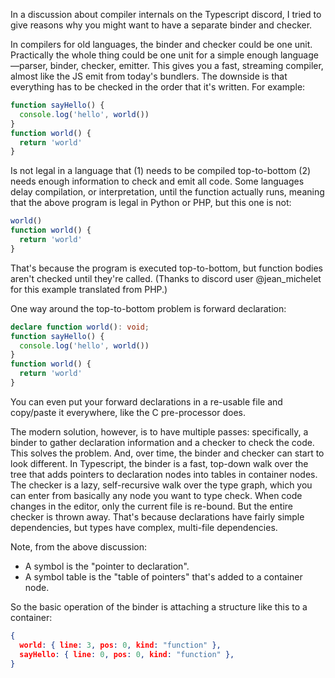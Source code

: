 In a discussion about compiler internals on the Typescript discord, I tried to give reasons why you might want to have a separate binder and checker.

In compilers for old languages, the binder and checker could be one unit. Practically the whole thing could be one unit for a simple enough language&mdash;parser, binder, checker, emitter. This gives you a fast, streaming compiler, almost like the JS emit from today's bundlers. The downside is that everything has to be checked in the order that it's written. For example:

```js
function sayHello() {
  console.log('hello', world())
}
function world() {
  return 'world'
}
```

Is not legal in a language that (1) needs to be compiled top-to-bottom (2) needs enough information to check and emit all code. Some languages delay compilation, or interpretation, until the function actually runs, meaning that the above program is legal in Python or PHP, but this one is not:

```js
world()
function world() {
  return 'world'
}
```

That's because the program is executed top-to-bottom, but function bodies aren't checked until they're called. (Thanks to discord user @jean_michelet for this example translated from PHP.)

One way around the top-to-bottom problem is forward declaration:

```ts
declare function world(): void;
function sayHello() {
  console.log('hello', world())
}
function world() {
  return 'world'
}
```

You can even put your forward declarations in a re-usable file and copy/paste it everywhere, like the C pre-processor does.

The modern solution, however, is to have multiple passes: specifically, a binder to gather declaration information and a checker to check the code. This solves the problem. And, over time, the binder and checker can start to look different. In Typescript, the binder is a fast, top-down walk over the tree that adds pointers to declaration nodes into tables in container nodes. The checker is a lazy, self-recursive walk over the type graph, which you can enter from basically any node you want to type check. When code changes in the editor, only the current file is re-bound. But the entire checker is thrown away. That's because declarations have fairly simple dependencies, but types have complex, multi-file dependencies.

Note, from the above discussion:

- A symbol is the "pointer to declaration".
- A symbol table is the "table of pointers" that's added to a container node.

So the basic operation of the binder is attaching a structure like this to a container:

```json
{
  world: { line: 3, pos: 0, kind: "function" },
  sayHello: { line: 0, pos: 0, kind: "function" },
}
```